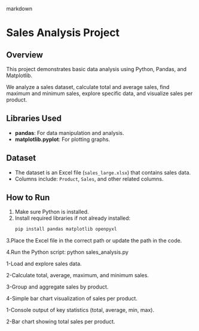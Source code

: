 
markdown
# Sales Analysis Project

## Overview
This project demonstrates basic data analysis using Python, Pandas, and Matplotlib.

We analyze a sales dataset, calculate total and average sales, find maximum and minimum sales, explore specific data, and visualize sales per product.

## Libraries Used
- **pandas**: For data manipulation and analysis.
- **matplotlib.pyplot**: For plotting graphs.

## Dataset
- The dataset is an Excel file (`sales_large.xlsx`) that contains sales data.
- Columns include: `Product`, `Sales`, and other related columns.

## How to Run
1. Make sure Python is installed.
2. Install required libraries if not already installed:
   ```bash
   pip install pandas matplotlib openpyxl
3.Place the Excel file in the correct path or update the path in the code.

4.Run the Python script:
python sales_analysis.py

<!-- Features -->

1-Load and explore sales data.

2-Calculate total, average, maximum, and minimum sales.

3-Group and aggregate sales by product.

4-Simple bar chart visualization of sales per product.

<!-- Output -->

1-Console output of key statistics (total, average, min, max).

2-Bar chart showing total sales per product.


